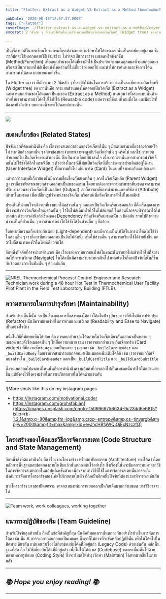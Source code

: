```yaml
---
title: "Flutter: Extract as a Widget VS Extract as a Method ใช้แบบไหนดีนะ?"

pubDate: '2020-08-15T12:57:37.000Z'
tags: ["Flutter"]
coverImage: ./flutter-extract-as-a-widget-vs-extract-as-a-method/cover.jpeg
excerpt: 2 วิธีหลัก ๆ ที่เรามักใช้กันในการสร้างความเป็นระเบียบของวิดเจ็ตทรี (Widget tree) ของเรานั่นคือ การแยกส่วนของโค้ดออกเป็นวิดเจ็ต (Extract as a Widget) และการแยกส่วนของโค้ดออกเป็นเมธอด (Extract as a Method) แน่นอนว่าทั้งสองแบบนั้นต่างช่วยให้เราสามารถนำโค้ดไปใช้ซ้ำได้ (Reusable code) แต่ควรจะใช้แบบไหนเมื่อใด และมีอะไรที่ต้องคำนึงถึงบ้าง บทความนี้จะพาไปตอบคำถามนั้น

---
```


เป็นเรื่องปกติในการเขียนโปรแกรมที่เรามักจะพยายามรักษาให้โค้ดของเรานั้นเป็นระเบียบอยู่เสมอ ซึ่งเราก็มักจะใช้หลากหลายวิธีเข้ามาช่วย ไม่ว่าจะเป็นการสร้าง เมธอดหรือฟังก์ชัน (Method/Function) เพื่อแยกส่วนของโค้ดที่เรามักใช้เป็นประจำและสมเหตุสมผลที่จะแยกออกมา หรือจะเป็นการแยกไฟล์เพื่อแบ่งโค้ดส่วนที่ไม่เกี่ยวข้องออกไป และทำให้การค้นหาและจัดการโค้ดสามารถทำได้สะดวกสบายมากยิ่งขึ้น

ใน Flutter เอง เราก็มักจะพบ 2 วิธีหลัก ๆ ที่เรามักใช้กันในการสร้างความเป็นระเบียบของวิดเจ็ตทรี (Widget tree) ของเรานั่นคือ การแยกส่วนของโค้ดออกเป็นวิดเจ็ต (Extract as a Widget) และการแยกส่วนของโค้ดออกเป็นเมธอด (Extract as a Method) แน่นอนว่าทั้งสองแบบนั้นต่างช่วยให้เราสามารถนำโค้ดไปใช้ซ้ำได้ (Reusable code) แต่ควรจะใช้แบบไหนเมื่อใด และมีอะไรที่ต้องคำนึงถึงบ้าง บทความนี้จะพาไปตอบคำถามนั้น

---

![](https://images.unsplash.com/photo-1545987796-200677ee1011?ixlib=rb-1.2.1&amp;q=80&amp;fm=jpg&amp;crop=entropy&amp;cs=tinysrgb&amp;w=2000&amp;fit=max&amp;ixid=eyJhcHBfaWQiOjExNzczfQ)

## สเตทเกี่ยวข้อง (Related States)

ปัจจัยแรกที่ต้องคำนึงถึง คือ เรื่องของสเตทว่าส่วนของวิดเจ็ตทรีนั้น ๆ มีสเตทเข้ามาเกี่ยวข้องด้วยหรือไม่ หากมีแล้วสเตทนั้น ๆ เกี่ยวข้องและจำเพาะเจาะจงสูงกับวิดเจ็ตส่วนั้น ๆ หรือไม่ หากใช่ การแยกส่วนออกไปเป็นวิดเจ็ตของตัวเองนั้น ถือเป็นทางเลือกที่น่าสนใจ เนื่องจากเรานั้นอาจสามารถนำวิดเจ็ตนั้นไปใช้ซ้ำได้อีกในกรณีอื่น ๆ ตัวอย่างในกรณีนี้มักเป็นวิดเจ็ตที่เกี่ยวข้องการส่วนติดต่อผู้ใช้งาน (User Interface Widget) ที่มีความทั่วไป เช่น การ์ด (Card) ในแบบที่จำเพาะกับแอปของเรา

แต่หากว่าสเตทที่เกี่ยวข้องนั้นมีความเชื่อมโยงกับสเตทอื่น ๆ ภายในวิดเจ็ตหลัก (Parent Widget) สูง เราก็อาจพิจารณาแยกส่วนออกมาเป็นเมธอดแทน โดยหากต้องการความสามารถที่เมธอดจะสามารถปรับบางส่วนของวิดเจ็ตที่เป็นผลลัพธ์ (Output) เราก็อาจอาศัยการส่งผ่านแอตทริบิลท์ (Attribute) เข้ามาในเมธอด เพื่อเปลี่ยนรูปร่างหน้าของวิดเจ็ต หรือลบ/เพิ่มวิดเจ็ตบางตัวไปในผลลัพธ์

ประเด็นที่น่าสนใจหลังจากที่เราแยกโค้ดส่วนนั้น ๆ ออกมาเป็นวิดเจ็ตหรือเมธอดแล้ว ก็คือเรื่องของการที่เราจะยังวางวิดเจ็ตหรือเมธอดนั้น ๆ ไว้ในไฟล์เดิมหรือไว้ในไฟล์แยกดี ในส่วนนี้อาจจะพิจารณาได้ไม่ยากนัก ด้วยการคำนึงถึงเรื่องของ Dependency ที่วิดเจ็ตหรือเมธอดนั้น ๆ มีต่อกัน รวมไปถึงความน่าจะเป็นที่ส่วนนั้น ๆ อาจสามารถนำไปใช้ซ้ำได้ในส่วนอื่น ๆ อีกด้วย

โดยหากมีความเกี่ยงข้องกันน้อย (Light-dependent) และมีความเป็นไปได้ในการนำโค้ดไปใช้ซ้ำในส่วนอื่น ๆ เราก็ควรที่แยกออกมาเป็นอีกไฟล์หนึ่ง เพื่อให้ส่วนอื่น ๆ สามารถเรียกใช้ได้ง่ายยิ่งขึ้น แต่ถ้าไม่ก็สามารถคงไว้ในไฟล์เดียวกันได้

อีกหนึ่งปัจจัยที่อาจนำมาคำนวณ คือ เรื่องของความยาวของไฟล์ในขณะนั้นว่ายาวไปแล้วหรือไม่ที่จะส่งผลให้การเนวิเกต (Navigate) ในโค้ดนั้นมีความลำบากมากเกินไป แต่อย่างไรก็ตามปัจจัยนี้นั้นก็ขึ้นกับข้อตกลงภายในทีมนั้น ๆ ด้วยเช่นกัน

---
![NREL Thermochemical Process/ Control Engineer and Research Technician work during a 48 hour Hot Test in Thermochemical User Facility Pilot Plant in the Field Test Laboratory Building (FTLB).](https://images.unsplash.com/photo-1574689049868-e94ed5301745?ixlib=rb-1.2.1&amp;q=80&amp;fm=jpg&amp;crop=entropy&amp;cs=tinysrgb&amp;w=2000&amp;fit=max&amp;ixid=eyJhcHBfaWQiOjExNzczfQ)
## ความสามารถในการบำรุงรักษา (Maintainability)

สำหรับประเด็นนี้นั้น จะเป็นเรื่องของการสื่อสารของโค้ดว่าโค้ดในปัจจุบันของเราที่ยังไม่มีการปรับปรุง (Refactor) นั้นมีความยากง่ายในการอ่านและเนวิเกต (Readability and Ease to Navigate) เป็นอย่างไรบ้าง 

หนึ่งในวิธีที่มักพบเห็นได้บ่อย คือ การแยกส่วนของโค้ดภายในวิดเจ็ตเดียวกันออกมาเป็นหลาย ๆ เมธอด และตั้งชื่อเมธอดนั้น ๆ ให้สื่อความหมาย เช่น เราอาจแยกส่วนของวิดเจ็ตการ์ด (Card widget) ที่มีความซับซ้อนสูงออกเป็นหลาย ๆ เมธอด เช่น `_buildCardHeader` และ `_buildCardBody` โดยเราอาจสามารถแยกออกมาเป็นเมธอดเพิ่มเติมได้อีก เช่น เราอาจแยกวิดเจ็ตบางส่วนใน `_buildCardHeader` ออกเป็น `_buildCardTitle` และ `_buildCardSubtitle`

ซึ่งจะแยกออกไปมากแค่ไหนนั้นก็ควรคำนึงถึงความคุ้มค่าที่การออกไปเป็นเมธอดนั้นทำให้โค้ดอ่านง่ายขึ้น แต่ยังคงไว้ซึ่งความง่ายในการเนวิเกตภายในโค้ดด้วยเช่นกัน

---
![More shots like this on my instagram pages 
- https://instagram.com/motivational.coder
- https://instagram.com/grohsfabian](https://images.unsplash.com/photo-1509966756634-9c23dd6e6815?ixlib=rb-1.2.1&amp;q=80&amp;fm=jpg&amp;crop=entropy&amp;cs=tinysrgb&amp;w=2000&amp;fit=max&amp;ixid=eyJhcHBfaWQiOjExNzczfQ)
## โครงสร้างของโค้ดและวิธีการจัดการสเตท (Code Structure and State Management)

อีกหนึ่งสิ่งที่ต้องคำนึงถึง คือ เรื่องของโครงสร้าง หรือสถาปัตยกรรม (Architecture) ของโค้ดว่าโดยหลักการพื้นฐานและข้อตกลงภายในทีมแล้วนั้นตกลงกันไว้อย่างไร ซึ่งเรื่องนี้นั้นจะมีผลกระทบมาจากวิธีในการจัดการสเตทภายในแอปพลิเคชันด้วย เนื่องจากบางวิธีที่ใช้ในการจัดการสเตทนั้นอาจจะกึ่งบังคับการจัดการโครงสร้างของโค้ดไปด้วยภายในตัว ก็ถือเป็นอีกหนึ่งปัจจัยที่ต้องนำมาพิจารณาเช่นกัน

บางโครงสร้าง บางสถาปัตยกรรม อาจจะเหมาะกับการแยกออกเป็นวิดเจ็ดมากกว่าเมธอด บางวิธีอาจจะไม่

---
![Team work, work colleagues, working together](https://images.unsplash.com/photo-1522071820081-009f0129c71c?ixlib=rb-1.2.1&amp;q=80&amp;fm=jpg&amp;crop=entropy&amp;cs=tinysrgb&amp;w=2000&amp;fit=max&amp;ixid=eyJhcHBfaWQiOjExNzczfQ)
## แนวทางปฏิบัติของทีม (Team Guideline)

สำหรับปัจจัยสุดท้ายนั้น ถือเป็นข้อที่สำคัญที่สุด นั่นคือทีมของเรานั้นตกลงกันอย่างไรบ้างในการจัดการโค้ด เช่น ทีม A อาจจะอยากแยกออกเป็นเมธอด ซึ่งเราก็ไม่ควรที่จะขัดหลักปฏิบัตินั้น เพื่อให้โค้ดไปในทิศทางเดียวกัน แน่นอนว่าเรื่องนี้เกี่ยวข้องกับโค้ดที่มีอยู่แล้ว (Legacy Code) ด้วยเช่นกัน หลักพื้นฐานที่สุด คือ ใช้วิธีเดียวกับโค้ดที่มีอยู่แล้ว เพื่อไม่ให้โค้ดเบส (Codebase) ของเรานั้นเต็มไปด้วยหลากหลายรูปแบบ (Coding Style) ซึ่งจะส่งผลให้บำรุงรักษา (Maintain) ได้ยากมากขึ้นในภายหลัง

---

## *📚 Hope you enjoy reading! 📚*

---
